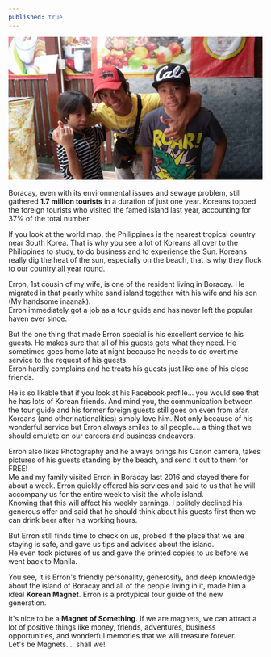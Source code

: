 ```yaml
---
published: true
---
```

![Korean Magnet](/images/Boracay.jpg)

Boracay, even with its environmental issues and sewage problem, still gathered **1.7 million tourists** in a duration of just one year. Koreans topped the foreign tourists who visited the famed island last year, accounting for 37% of the total number.

If you look at the world map, the Philippines is the nearest tropical country near South Korea. That is why you see a lot of Koreans all over to the Philippines to study, to do business and to experience the Sun. Koreans really dig the heat of the sun, especially on the beach, that is why they flock to our country all year round. 

Erron, 1st cousin of my wife, is one of the resident living in Boracay. He migrated in that pearly white sand island together with his wife and his son (My handsome inaanak).   
Erron immediately got a job as a tour guide and has never left the popular haven ever since.

But the one thing that made Erron special is his excellent service to his guests. He makes sure that all of his guests gets what they need. He sometimes goes home late at night because he needs to do overtime service to the request of his guests.   
Erron hardly complains and he treats his guests just like one of his close friends. 

He is so likable that if you look at his Facebook profile... you would see that he has lots of Korean friends. And mind you, the communication between the tour guide and his former foreign guests still goes on even from afar.   
Koreans (and other nationalities) simply love him. Not only because of his wonderful service but Erron always smiles to all people.... a thing that we should emulate on our careers and business endeavors.

Erron also likes Photography and he always brings his Canon camera, takes pictures of his guests standing by the beach, and send it out to them for FREE!   
Me and my family visited Erron in Boracay last 2016 and stayed there for about a week. Erron quickly offered his services and said to us that he will accompany us for the entire week to visit the whole island.   
Knowing that this will affect his weekly earnings, I politely declined his generous offer and said that he should think about his guests first then we can drink beer after his working hours. 

But Erron still finds time to check on us, probed if the place that we are staying is safe, and gave us tips and advises about the island.   
He even took pictures of us and gave the printed copies to us before we went back to Manila. 

You see, it is Erron's friendly personality, generosity, and deep knowledge about the island of Boracay and all of the people living in it, made him a ideal **Korean Magnet**. Erron is a protypical tour guide of the new generation.

It's nice to be a **Magnet of Something**. If we are magnets, we can attract a lot of positive things like money, friends, adventures, business opportunities, and wonderful memories that we will treasure forever.   
Let's be Magnets.... shall we!